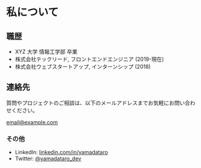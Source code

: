 # 私について

## 職歴

- XYZ 大学 情報工学部 卒業
- 株式会社テックリード, フロントエンドエンジニア (2019-現在)
- 株式会社ウェブスタートアップ, インターンシップ (2018)

## 連絡先

質問やプロジェクトのご相談は、以下のメールアドレスまでお気軽にお問い合わせください。

[email@example.com](mailto:email@example.com)

### その他

- LinkedIn: [linkedin.com/in/yamadataro](/about#)
- Twitter: [@yamadataro_dev](/about#)
